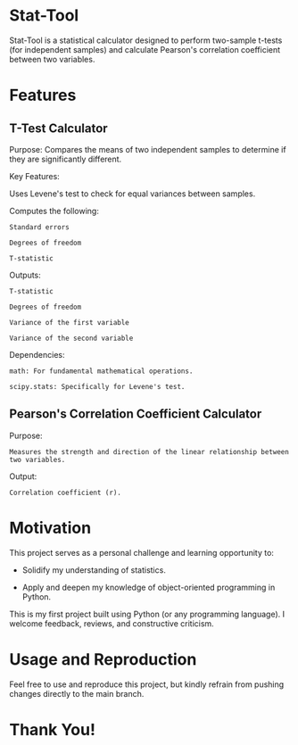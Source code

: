 # Stat-Tool
Stat-Tool is a statistical calculator designed to perform two-sample t-tests (for independent samples) and calculate Pearson's correlation coefficient between two variables.

# Features
## T-Test Calculator
Purpose: Compares the means of two independent samples to determine if they are significantly different.

Key Features:

Uses Levene's test to check for equal variances between samples.

Computes the following:

    Standard errors

    Degrees of freedom

    T-statistic

Outputs:

    T-statistic

    Degrees of freedom

    Variance of the first variable

    Variance of the second variable

Dependencies:

    math: For fundamental mathematical operations.

    scipy.stats: Specifically for Levene's test.

## Pearson's Correlation Coefficient Calculator
Purpose:

    Measures the strength and direction of the linear relationship between two variables.

Output:

    Correlation coefficient (r).

# Motivation
This project serves as a personal challenge and learning opportunity to:

- Solidify my understanding of statistics.

- Apply and deepen my knowledge of object-oriented programming in Python.

This is my first project built using Python (or any programming language). I welcome feedback, reviews, and constructive criticism.

# Usage and Reproduction
Feel free to use and reproduce this project, but kindly refrain from pushing changes directly to the main branch.

# Thank You!